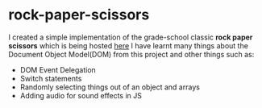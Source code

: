 # rock-paper-scissors

I created a simple implementation of the grade-school classic **rock paper scissors** which is being hosted [here](https://abasher423.github.io/rock-paper-scissors/)
I have learnt many things about the Document Object Model(DOM) from this project and other things such as:

- DOM Event Delegation
- Switch statements
- Randomly selecting things out of an object and arrays
- Adding audio for sound effects in JS
